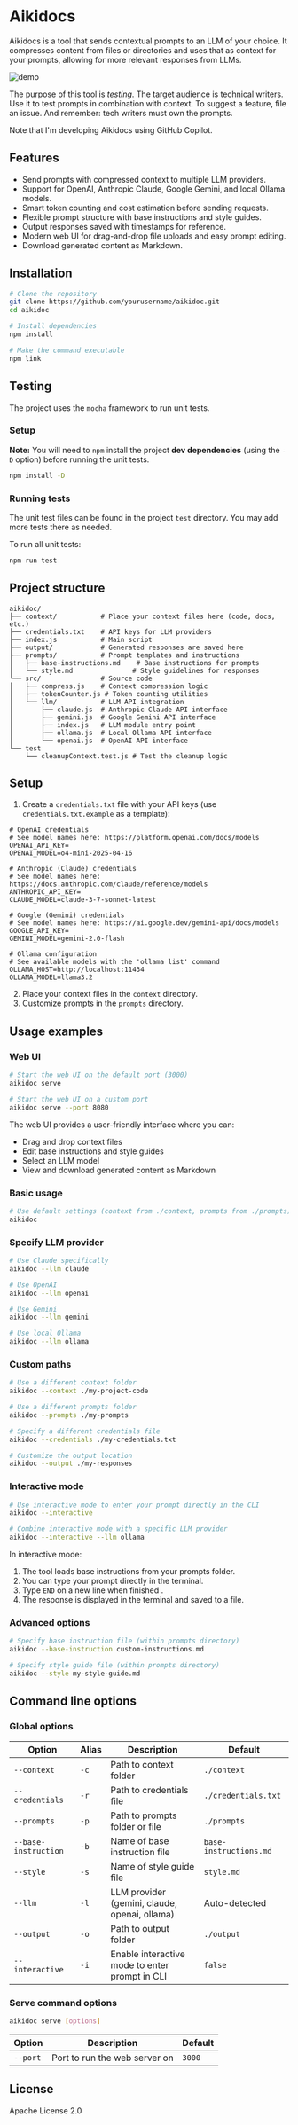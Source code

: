 # Aikidocs

Aikidocs is a tool that sends contextual prompts to an LLM of your choice. It compresses content from files or directories and uses that as context for your prompts, allowing for more relevant responses from LLMs.

![demo](https://github.com/user-attachments/assets/a5a4b620-8597-4632-a97a-4d1f4f367440)

The purpose of this tool is _testing_. The target audience is technical writers. Use it to test prompts in combination with context. To suggest a feature, file an issue. And remember: tech writers must own the prompts.

Note that I'm developing Aikidocs using GitHub Copilot.

## Features

- Send prompts with compressed context to multiple LLM providers.
- Support for OpenAI, Anthropic Claude, Google Gemini, and local Ollama models.
- Smart token counting and cost estimation before sending requests.
- Flexible prompt structure with base instructions and style guides.
- Output responses saved with timestamps for reference.
- Modern web UI for drag-and-drop file uploads and easy prompt editing.
- Download generated content as Markdown.

## Installation

```bash
# Clone the repository
git clone https://github.com/yourusername/aikidoc.git
cd aikidoc

# Install dependencies
npm install

# Make the command executable
npm link
```

## Testing

The project uses the `mocha` framework to run unit tests.

### Setup

**Note:** You will need to `npm` install the project **dev dependencies** (using the `-D` option) before running the unit tests.

```bash
npm install -D
```

### Running tests

The unit test files can be found in the project `test` directory. You may add more tests there as needed.

To run all unit tests:

```bash
npm run test
```

## Project structure

```
aikidoc/
├── context/           # Place your context files here (code, docs, etc.)
├── credentials.txt    # API keys for LLM providers
├── index.js           # Main script
├── output/            # Generated responses are saved here
├── prompts/           # Prompt templates and instructions
│   ├── base-instructions.md    # Base instructions for prompts
│   └── style.md               # Style guidelines for responses
└── src/               # Source code
│   ├── compress.js    # Context compression logic
│   ├── tokenCounter.js # Token counting utilities
│   └── llm/           # LLM API integration
│       ├── claude.js  # Anthropic Claude API interface
│       ├── gemini.js  # Google Gemini API interface
│       ├── index.js   # LLM module entry point
│       ├── ollama.js  # Local Ollama API interface
│       └── openai.js  # OpenAI API interface
└── test
    └── cleanupContext.test.js # Test the cleanup logic
```

## Setup

1. Create a `credentials.txt` file with your API keys (use `credentials.txt.example` as a template):

```
# OpenAI credentials
# See model names here: https://platform.openai.com/docs/models
OPENAI_API_KEY=
OPENAI_MODEL=o4-mini-2025-04-16

# Anthropic (Claude) credentials
# See model names here: https://docs.anthropic.com/claude/reference/models
ANTHROPIC_API_KEY=
CLAUDE_MODEL=claude-3-7-sonnet-latest

# Google (Gemini) credentials
# See model names here: https://ai.google.dev/gemini-api/docs/models
GOOGLE_API_KEY=
GEMINI_MODEL=gemini-2.0-flash

# Ollama configuration
# See available models with the 'ollama list' command
OLLAMA_HOST=http://localhost:11434
OLLAMA_MODEL=llama3.2
```

2. Place your context files in the `context` directory.
3. Customize prompts in the `prompts` directory.

## Usage examples

### Web UI

```bash
# Start the web UI on the default port (3000)
aikidoc serve

# Start the web UI on a custom port
aikidoc serve --port 8080
```

The web UI provides a user-friendly interface where you can:
- Drag and drop context files
- Edit base instructions and style guides
- Select an LLM model
- View and download generated content as Markdown

### Basic usage

```bash
# Use default settings (context from ./context, prompts from ./prompts)
aikidoc
```

### Specify LLM provider

```bash
# Use Claude specifically
aikidoc --llm claude

# Use OpenAI
aikidoc --llm openai

# Use Gemini
aikidoc --llm gemini

# Use local Ollama
aikidoc --llm ollama
```

### Custom paths

```bash
# Use a different context folder
aikidoc --context ./my-project-code

# Use a different prompts folder
aikidoc --prompts ./my-prompts

# Specify a different credentials file
aikidoc --credentials ./my-credentials.txt

# Customize the output location
aikidoc --output ./my-responses
```

### Interactive mode

```bash
# Use interactive mode to enter your prompt directly in the CLI
aikidoc --interactive

# Combine interactive mode with a specific LLM provider
aikidoc --interactive --llm ollama
```

In interactive mode:

1. The tool loads base instructions from your prompts folder.
2. You can type your prompt directly in the terminal.
3. Type `END` on a new line when finished .
4. The response is displayed in the terminal and saved to a file.

### Advanced options

```bash
# Specify base instruction file (within prompts directory)
aikidoc --base-instruction custom-instructions.md

# Specify style guide file (within prompts directory)
aikidoc --style my-style-guide.md
```

## Command line options

### Global options

| Option | Alias | Description | Default |
|--------|-------|-------------|---------|
| `--context` | `-c` | Path to context folder | `./context` |
| `--credentials` | `-r` | Path to credentials file | `./credentials.txt` |
| `--prompts` | `-p` | Path to prompts folder or file | `./prompts` |
| `--base-instruction` | `-b` | Name of base instruction file | `base-instructions.md` |
| `--style` | `-s` | Name of style guide file | `style.md` |
| `--llm` | `-l` | LLM provider (gemini, claude, openai, ollama) | Auto-detected |
| `--output` | `-o` | Path to output folder | `./output` |
| `--interactive` | `-i` | Enable interactive mode to enter prompt in CLI | `false` |

### Serve command options

```bash
aikidoc serve [options]
```

| Option | Description | Default |
|--------|-------------|---------|  
| `--port` | Port to run the web server on | `3000` |

## License

Apache License 2.0
